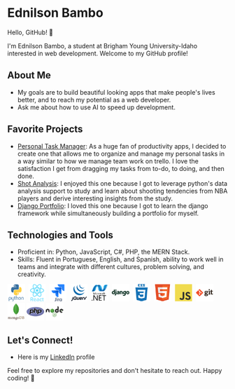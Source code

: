 # Ednilson Bambo

Hello, GitHub! 👋

I'm Ednilson Bambo, a student at Brigham Young University-Idaho interested in web development. Welcome to my GitHub profile!

## About Me

- My goals are to build beautiful looking apps that make people's lives better, and to reach my potential as a web developer. 
- Ask me about how to use AI to speed up development.

## Favorite Projects

- [Personal Task Manager](https://to-do-list-manager-nu.vercel.app/): As a huge fan of productivity apps, I decided to create one that allows me to organize and manage my personal tasks in a way similar to how we manage team work on trello. I love the satisfaction I get from dragging my tasks from to-do, to doing, and then done. 
- [Shot Analysis](https://github.com/Yobamba/shooting-analysis): I enjoyed this one because I got to leverage python's data analysis support to study and learn about shooting tendencies from NBA players and derive interesting insights from the study.
- [Django Portfolio](https://github.com/Yobamba/portfolio): I loved this one because I got to learn the django framework while simultaneously building a portfolio for myself.

## Technologies and Tools

- Proficient in: Python, JavaScript, C#, PHP, the MERN Stack. 
- Skills: Fluent in Portuguese, English, and Spanish, ability to work well in teams and integrate with different cultures, problem solving, and creativity.

<div>
    <img src="https://github.com/devicons/devicon/blob/master/icons/python/python-original-wordmark.svg" title="Python" alt="Python" width="40" height="40"/>&nbsp;
    <img src="https://github.com/devicons/devicon/blob/master/icons/react/react-original-wordmark.svg" title="React" alt="React" width="40" height="40"/>&nbsp;
    <img src="https://github.com/devicons/devicon/blob/master/icons/jira/jira-original-wordmark.svg" title="Jira" alt="Jira" width="40" height="40"/>&nbsp;
    <img src="https://github.com/devicons/devicon/blob/master/icons/jquery/jquery-original-wordmark.svg" title="Jquery" alt="Jquery" width="40" height="40"/>&nbsp;
    <img src="https://github.com/devicons/devicon/blob/master/icons/dot-net/dot-net-original-wordmark.svg" title="Dotnet" alt="Dotnet" width="40" height="40"/>&nbsp;
    <img src="https://github.com/devicons/devicon/blob/master/icons/django/django-plain-wordmark.svg" title="Django" alt "Django" width="40" height="40"/>&nbsp;
    <img src="https://github.com/devicons/devicon/blob/master/icons/css3/css3-plain-wordmark.svg"  title="CSS3" alt="CSS" width="40" height="40"/>&nbsp;
    <img src="https://github.com/devicons/devicon/blob/master/icons/html5/html5-original.svg" title="HTML5" alt="HTML" width="40" height="40"/>&nbsp;
    <img src="https://github.com/devicons/devicon/blob/master/icons/javascript/javascript-original.svg" title="JavaScript" alt="JavaScript" width="40" height="40"/>&nbsp;
    <img src="https://github.com/devicons/devicon/blob/master/icons/git/git-original-wordmark.svg" title="Git" alt="Git" width="40" height="40"/>
    <img src="https://github.com/devicons/devicon/blob/master/icons/mongodb/mongodb-original-wordmark.svg" title="Mongo" alt="Mongo" width="40" height="40"/>
    <img src="https://github.com/devicons/devicon/blob/master/icons/php/php-original.svg" title="php" alt="php" width="40" height="40"/>
    <img src="https://github.com/devicons/devicon/blob/master/icons/nodejs/nodejs-original-wordmark.svg" alt="node" width="40" height="40"/>
</div>

## Let's Connect!

- Here is my [LinkedIn](https://www.linkedin.com/in/ednilsonbambo/) profile


Feel free to explore my repositories and don't hesitate to reach out. Happy coding! 🚀
